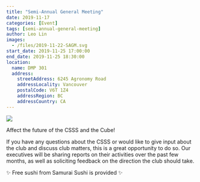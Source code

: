 ```yaml
---
title: "Semi-Annual General Meeting"
date: 2019-11-17
categories: [Event]
tags: [semi-annual-general-meeting]
author: Leo Lin
images:
  - /files/2019-11-22-SAGM.svg
start_date: 2019-11-25 17:00:00
end_date: 2019-11-25 18:30:00
location:
  name: DMP 301
  address:
    streetAddress: 6245 Agronomy Road
    addressLocality: Vancouver
    postalCode: V6T 1Z4
    addressRegion: BC
    addressCountry: CA
---
```


![](/files/2019-11-22-SAGM.svg)

Affect the future of the CSSS and the Cube!

If you have any questions about the CSSS or would like to give input about the club and discuss club matters, this is a great opportunity to do so. Our executives will be sharing reports on their activities over the past few months, as well as soliciting feedback on the direction the club should take.

✨ Free sushi from Samurai Sushi is provided ✨
